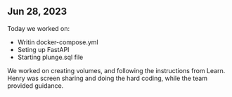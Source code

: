 ## Jun 28, 2023

Today we worked on:

* Writin docker-compose.yml
* Seting up FastAPI
* Starting plunge.sql file

We worked on creating volumes, and following the instructions from Learn. Henry was screen sharing and doing the hard coding, while the team provided guidance.
